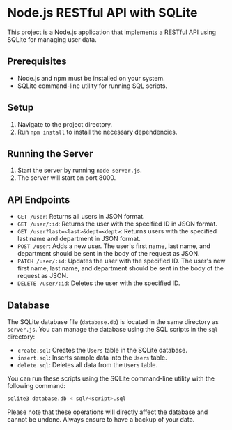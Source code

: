 # Node.js RESTful API with SQLite

This project is a Node.js application that implements a RESTful API using SQLite for managing user data.

## Prerequisites

- Node.js and npm must be installed on your system.
- SQLite command-line utility for running SQL scripts.

## Setup

1. Navigate to the project directory.
2. Run `npm install` to install the necessary dependencies.

## Running the Server

1. Start the server by running `node server.js`.
2. The server will start on port 8000.

## API Endpoints

- `GET /user`: Returns all users in JSON format.
- `GET /user/:id`: Returns the user with the specified ID in JSON format.
- `GET /user?last=<last>&dept=<dept>`: Returns users with the specified last name and department in JSON format.
- `POST /user`: Adds a new user. The user's first name, last name, and department should be sent in the body of the request as JSON.
- `PATCH /user/:id`: Updates the user with the specified ID. The user's new first name, last name, and department should be sent in the body of the request as JSON.
- `DELETE /user/:id`: Deletes the user with the specified ID.

## Database

The SQLite database file (`database.db`) is located in the same directory as `server.js`. You can manage the database using the SQL scripts in the `sql` directory:

- `create.sql`: Creates the `Users` table in the SQLite database.
- `insert.sql`: Inserts sample data into the `Users` table.
- `delete.sql`: Deletes all data from the `Users` table.

You can run these scripts using the SQLite command-line utility with the following command:

```bash
sqlite3 database.db < sql/<script>.sql
```

Please note that these operations will directly affect the database and cannot be undone. Always ensure to have a backup of your data.
